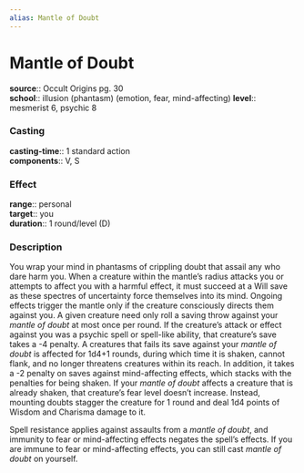 ```yaml
---
alias: Mantle of Doubt
---
```


# Mantle of Doubt 

**source**:: Occult Origins pg. 30  
**school**:: illusion (phantasm) (emotion, fear, mind-affecting)
**level**:: mesmerist 6, psychic 8

### Casting 

**casting-time**:: 1 standard action  
**components**:: V, S

### Effect 

**range**:: personal  
**target**:: you  
**duration**:: 1 round/level (D)

### Description 

You wrap your mind in phantasms of crippling doubt that assail any who dare harm you. When a creature within the mantle’s radius attacks you or attempts to affect you with a harmful effect, it must succeed at a Will save as these spectres of uncertainty force themselves into its mind. Ongoing effects trigger the mantle only if the creature consciously directs them against you. A given creature need only roll a saving throw against your *mantle of doubt* at most once per round. If the creature’s attack or effect against you was a psychic spell or spell-like ability, that creature’s save takes a -4 penalty. A creatures that fails its save against your *mantle of doubt* is affected for 1d4+1 rounds, during which time it is shaken, cannot flank, and no longer threatens creatures within its reach. In addition, it takes a -2 penalty on saves against mind-affecting effects, which stacks with the penalties for being shaken. If your *mantle of doubt* affects a creature that is already shaken, that creature’s fear level doesn’t increase. Instead, mounting doubts stagger the creature for 1 round and deal 1d4 points of Wisdom and Charisma damage to it.  
  
Spell resistance applies against assaults from a *mantle of doubt*, and immunity to fear or mind-affecting effects negates the spell’s effects. If you are immune to fear or mind-affecting effects, you can still cast *mantle of doubt* on yourself.
